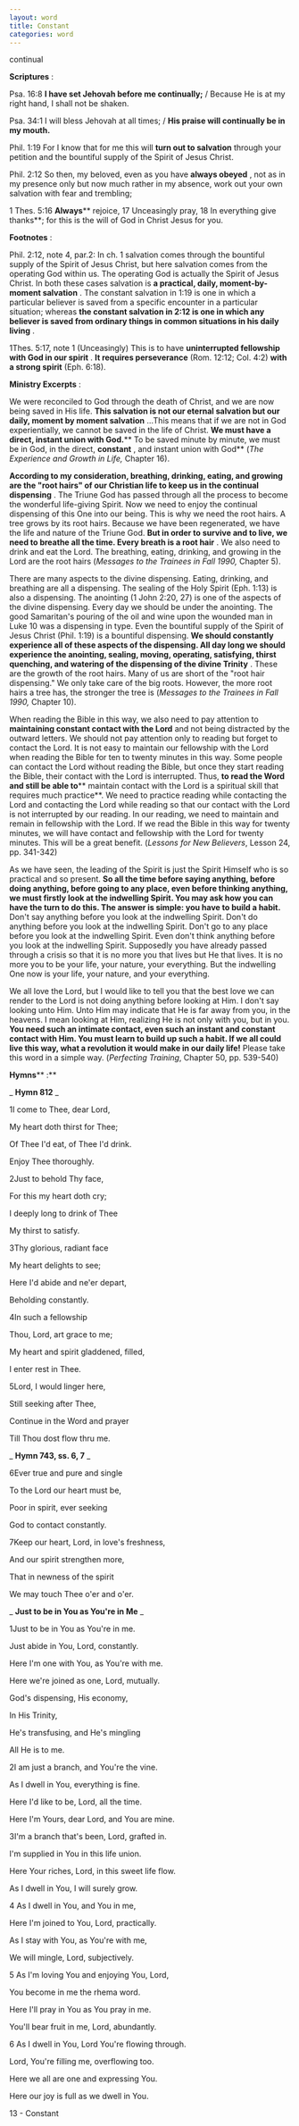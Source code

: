 ```yaml
---
layout: word
title: Constant
categories: word
---
```


continual

**Scriptures** :

Psa. 16:8 **I have set Jehovah before me continually;** / Because He is at my right hand, I shall not be shaken.

Psa. 34:1 I will bless Jehovah at all times; / **His praise will continually be in my mouth.**

Phil. 1:19 For I know that for me this will **turn out to salvation** through your petition and the bountiful supply of the Spirit of Jesus Christ.

Phil. 2:12 So then, my beloved, even as you have **always obeyed** , not as in my presence only but now much rather in my absence, work out your own salvation with fear and trembling;

1 Thes. 5:16 **Always**** rejoice, 17 Unceasingly pray, 18 In everything give thanks**; for this is the will of God in Christ Jesus for you.

**Footnotes** :

Phil. 2:12, note 4, par.2: In ch. 1 salvation comes through the bountiful supply of the Spirit of Jesus Christ, but here salvation comes from the operating God within us. The operating God is actually the Spirit of Jesus Christ. In both these cases salvation is **a practical, daily, moment-by-moment salvation** . The constant salvation in 1:19 is one in which a particular believer is saved from a specific encounter in a particular situation; whereas **the constant salvation in 2:12 is one in which any believer is saved from ordinary things in common situations in his daily living** .

1Thes. 5:17, note 1 (Unceasingly) This is to have **uninterrupted fellowship with God in our spirit** . **It requires perseverance** (Rom. 12:12; Col. 4:2) **with a strong spirit** (Eph. 6:18).

**Ministry Excerpts** :

We were reconciled to God through the death of Christ, and we are now being saved in His life. **This salvation is not our eternal salvation but our daily, moment by moment salvation** …This means that if we are not in God experientially, we cannot be saved in the life of Christ. **We must have a direct, instant union with God.**** To be saved minute by minute, we must be in God, in the direct, ****constant**** , and instant union with God** (_The Experience and Growth in Life,_ Chapter 16).

**According to my consideration, breathing, drinking, eating, and growing are the "root hairs" of our Christian life to keep us in the continual dispensing** . The Triune God has passed through all the process to become the wonderful life-giving Spirit. Now we need to enjoy the continual dispensing of this One into our being. This is why we need the root hairs. A tree grows by its root hairs. Because we have been regenerated, we have the life and nature of the Triune God. **But in order to survive and to live, we need to breathe all the time. Every breath is a root hair** . We also need to drink and eat the Lord. The breathing, eating, drinking, and growing in the Lord are the root hairs (_Messages to the Trainees in Fall 1990,_ Chapter 5).

There are many aspects to the divine dispensing. Eating, drinking, and breathing are all a dispensing. The sealing of the Holy Spirit (Eph. 1:13) is also a dispensing. The anointing (1 John 2:20, 27) is one of the aspects of the divine dispensing. Every day we should be under the anointing. The good Samaritan's pouring of the oil and wine upon the wounded man in Luke 10 was a dispensing in type. Even the bountiful supply of the Spirit of Jesus Christ (Phil. 1:19) is a bountiful dispensing. **We should constantly experience all of these aspects of the dispensing. All day long we should experience the anointing, sealing, moving, operating, satisfying, thirst quenching, and watering of the dispensing of the divine Trinity** . These are the growth of the root hairs. Many of us are short of the "root hair dispensing." We only take care of the big roots. However, the more root hairs a tree has, the stronger the tree is (_Messages to the Trainees in Fall 1990,_ Chapter 10).

When reading the Bible in this way, we also need to pay attention to **maintaining constant contact with the Lord** and not being distracted by the outward letters. We should not pay attention only to reading but forget to contact the Lord. It is not easy to maintain our fellowship with the Lord when reading the Bible for ten to twenty minutes in this way. Some people can contact the Lord without reading the Bible, but once they start reading the Bible, their contact with the Lord is interrupted. Thus, **to read the Word and still be able to**** maintain contact with the Lord is a spiritual skill that requires much practice**. We need to practice reading while contacting the Lord and contacting the Lord while reading so that our contact with the Lord is not interrupted by our reading. In our reading, we need to maintain and remain in fellowship with the Lord. If we read the Bible in this way for twenty minutes, we will have contact and fellowship with the Lord for twenty minutes. This will be a great benefit. (_Lessons for New Believers_, Lesson 24, pp. 341-342)

As we have seen, the leading of the Spirit is just the Spirit Himself who is so practical and so present. **So all the time before saying anything, before doing anything, before going to any place, even before thinking anything, we must firstly look at the indwelling Spirit. You may ask how you can have the turn to do this. The answer is simple: you have to build a habit.** Don't say anything before you look at the indwelling Spirit. Don't do anything before you look at the indwelling Spirit. Don't go to any place before you look at the indwelling Spirit. Even don't think anything before you look at the indwelling Spirit. Supposedly you have already passed through a crisis so that it is no more you that lives but He that lives. It is no more you to be your life, your nature, your everything. But the indwelling One now is your life, your nature, and your everything.

We all love the Lord, but I would like to tell you that the best love we can render to the Lord is not doing anything before looking at Him. I don't say looking unto Him. Unto Him may indicate that He is far away from you, in the heavens. I mean looking at Him, realizing He is not only with you, but in you. **You need such an intimate contact, even such an instant and constant contact with Him. You must learn to build up such a habit. If we all could live this way, what a revolution it would make in our daily life!** Please take this word in a simple way. (_Perfecting Training_, Chapter 50, pp. 539-540)

**Hymns**** :**

_ **Hymn 812** _

1I come to Thee, dear Lord,

My heart doth thirst for Thee;

Of Thee I'd eat, of Thee I'd drink.

Enjoy Thee thoroughly.

2Just to behold Thy face,

For this my heart doth cry;

I deeply long to drink of Thee

My thirst to satisfy.

3Thy glorious, radiant face

My heart delights to see;

Here I'd abide and ne'er depart,

Beholding constantly.

4In such a fellowship

Thou, Lord, art grace to me;

My heart and spirit gladdened, filled,

I enter rest in Thee.

5Lord, I would linger here,

Still seeking after Thee,

Continue in the Word and prayer

Till Thou dost flow thru me.

_ **Hymn 743, ss. 6, 7** _

6Ever true and pure and single

To the Lord our heart must be,

Poor in spirit, ever seeking

God to contact constantly.

7Keep our heart, Lord, in love's freshness,

And our spirit strengthen more,

That in newness of the spirit

We may touch Thee o'er and o'er.

_ **Just to be in You as You're in Me** _

1Just to be in You as You're in me.

Just abide in You, Lord, constantly.

Here I'm one with You, as You're with me.

Here we're joined as one, Lord, mutually.

God's dispensing, His economy,

In His Trinity,

He's transfusing, and He's mingling

All He is to me.

2I am just a branch, and You're the vine.

As I dwell in You, everything is fine.

Here I'd like to be, Lord, all the time.

Here I'm Yours, dear Lord, and You are mine.

3I'm a branch that's been, Lord, grafted in.

I'm supplied in You in this life union.

Here Your riches, Lord, in this sweet life flow.

As I dwell in You, I will surely grow.

4 As I dwell in You, and You in me,

Here I'm joined to You, Lord, practically.

As I stay with You, as You're with me,

We will mingle, Lord, subjectively.

5 As I'm loving You and enjoying You, Lord,

You become in me the rhema word.

Here I'll pray in You as You pray in me.

You'll bear fruit in me, Lord, abundantly.

6 As I dwell in You, Lord You're flowing through.

Lord, You're filling me, overflowing too.

Here we all are one and expressing You.

Here our joy is full as we dwell in You.

13 - Constant

